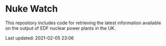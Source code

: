 # Nuke Watch

This repository includes code for retrieving the latest information available on the output of EDF nuclear power plants in the UK.

Last updated: 2021-02-05 23:06
